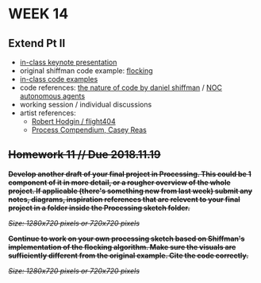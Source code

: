 # WEEK 14 

## Extend Pt II  

- [in-class keynote presentation](https://github.com/johnbcarpenter/USC_IML288/blob/master/PDF/20181112_FLOCKING.pdf)  
- original shiffman code example: [flocking](https://processing.org/examples/flocking.html)  
- [in-class code examples](https://github.com/johnbcarpenter/USC_IML288/tree/master/CODE/WEEK14)  
- code references: [the nature of code by daniel shiffman](https://natureofcode.com) / [NOC autonomous agents](http://natureofcode.com/book/chapter-6-autonomous-agents/)  
- working session / individual discussions 
- artist references:  
  - [Robert Hodgin / flight404](https://vimeo.com/flight404)
  - [Process Compendium, Casey Reas](https://vimeo.com/22955812)  

## ~~Homework 11 // Due 2018.11.19~~  
**~~Develop another draft of your final project in Processing. This could be 1 component of it in more detail, or a rougher overview of the whole project. If applicable (there's something new from last week) submit any notes, diagrams, inspiration references that are relevent to your final project in a folder inside the Processing sketch folder.~~**    

~~_Size: 1280x720 pixels or 720x720 pixels_~~  

**~~Continue to work on your own processing sketch based on Shiffman's implementation of the flocking algorithm.  Make sure the visuals are sufficiently different from the original example. Cite the code correctly.~~**    

~~_Size: 1280x720 pixels or 720x720 pixels_~~  
  
